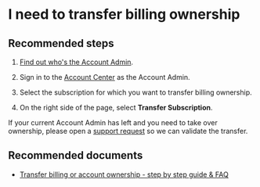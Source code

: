 <properties
	pageTitle="I need to transfer billing ownership"
	description="I need to transfer billing ownership"
	service="microsoft.billing"
	resource="billing"
	authors="jlian"
	ms.author="jlian"
	displayOrder="3"
	selfHelpType="resource"
	supportTopicIds=""
	resourceTags=""
	productPesIds=""
	cloudEnvironments="MoonCake"
	articleId="billing-ineedtotransferbillingownership-mooncake"
/>

# I need to transfer billing ownership
<!---test--->
## **Recommended steps**

1. [Find out who's the Account Admin](data-blade:Microsoft_Azure_Billing.SubscriptionPropertiesBlade).

2. Sign in to the [Account Center](https://account.windowsazure.cn/Subscriptions) as the Account Admin.

3. Select the subscription for which you want to transfer billing ownership.

4. On the right side of the page, select **Transfer Subscription**.

If your current Account Admin has left and you need to take over ownership, please open a [support request](data-blade:Microsoft_Azure_Support.NewSupportRequestBlade) so we can validate the transfer.

## **Recommended documents**

* [Transfer billing or account ownership - step by step guide & FAQ](https://docs.azure.cn/billing/billing-subscription-transfer)
